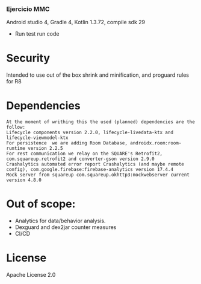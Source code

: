 ### Ejercicio MMC
Android studio 4, Gradle 4, Kotlin 1.3.72, compile sdk 29

- Run test
        run code

# Security
   Intended to use out of the box shrink and minification, and proguard rules for R8

# Dependencies
    At the moment of writhing this the used (planned) dependencies are the follow:
    Lifecycle components version 2.2.0, lifecycle-livedata-ktx and lifecycle-viewmodel-ktx
    For persistence  we are adding Room Database, androidx.room:room-runtime version 2.2.5
    For rest communication we relay on the SQUARE's Retrofit2, com.squareup.retrofit2 and converter-gson version 2.9.0
    Crashalytics automated error report Crashalytics (and maybe remote config), com.google.firebase:firebase-analytics version 17.4.4
    Mock server from squareup com.squareup.okhttp3:mockwebserver current version 4.8.0

# Out of scope:
   - Analytics for data/behavior analysis.
   - Dexguard and dex2jar counter measures
   - CI/CD

# License
  Apache License 2.0